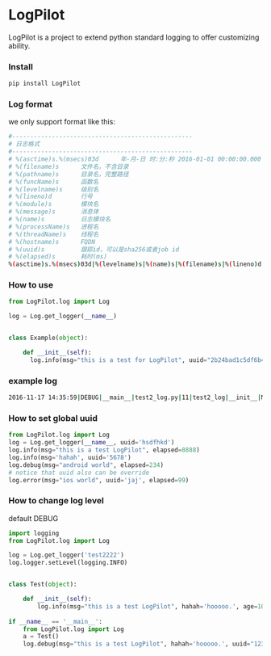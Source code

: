 # LogPilot
LogPilot is a project to extend python standard logging to offer customizing ability.

### Install
```bash
pip install LogPilot
```

### Log format  

we only support format like this:  
```bash
#--------------------------------------------------
# 日志格式
#--------------------------------------------------
# %(asctime)s.%(msecs)03d      年-月-日 时:分:秒 2016-01-01 00:00:00.000
# %(filename)s      文件名，不含目录
# %(pathname)s      目录名，完整路径
# %(funcName)s      函数名
# %(levelname)s     级别名
# %(lineno)d        行号
# %(module)s        模块名
# %(message)s       消息体
# %(name)s          日志模块名
# %(processName)s   进程名
# %(threadName)s    线程名
# %(hostname)s      FQDN
# %(uuid)s          跟踪id，可以是sha256或者job id
# %(elapsed)s       耗时(ms)
%(asctime)s.%(msecs)03d|%(levelname)s|%(name)s|%(filename)s|%(lineno)d|%(module)s|%(funcName)s|%(processName)s|%(threadName)s|%(message)s|%(hostname)s|%(uuid)s|%(elapsed)s
```

### How to use  
```python
from LogPilot.log import Log

log = Log.get_logger(__name__)


class Example(object):

    def __init__(self):
      log.info(msg="this is a test for LogPilot", uuid="2b24bad1c5df6b4551768fe09ae877b893fc35505847e80f119c395bca27", elapsed=256)
```

### example log
```bash
2016-11-17 14:35:59|DEBUG|__main__|test2_log.py|11|test2_log|__init__|MainProcess|MainThread|this is a test for LogPilot|localhost|2b24bad1c5df6b4551768fe09ae877b893fc35505847e80f119c395bca27|256
```

### How to set global uuid

```python
from LogPilot.log import Log
log = Log.get_logger(__name__, uuid='hsdfhkd')
log.info(msg="this is a test LogPilot", elapsed=8888)
log.info(msg='hahah', uuid='5678')
log.debug(msg="android world", elapsed=234)
# notice that uuid also can be override
log.error(msg="ios world", uuid='jaj', elapsed=99)
```


### How to change log level
  
default DEBUG

```python  
import logging
from LogPilot.log import Log

log = Log.get_logger('test2222')
log.logger.setLevel(logging.INFO)


class Test(object):

    def __init__(self):
        log.info(msg="this is a test LogPilot", hahah='hooooo.', age=10000, fake_key='not valid')
        
if __name__ == '__main__':
    from LogPilot.log import Log
    a = Test()
    log.debug(msg="this is a test LogPilot", hahah='hooooo.', uuid="1234567890")
```  

